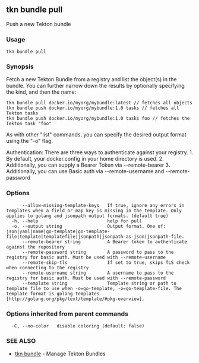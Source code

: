 ## tkn bundle pull

Push a new Tekton bundle

### Usage

```
tkn bundle pull
```

### Synopsis

Fetch a new Tekton Bundle from a registry and list the object(s) in the bundle. You can further narrow
down the results by optionally specifying the kind, and then the name:

	tkn bundle pull docker.io/myorg/mybundle:latest // fetches all objects
	tkn bundle push docker.io/myorg/mybundle:1.0 tasks // fetches all Tekton tasks
	tkn bundle push docker.io/myorg/mybundle:1.0 tasks foo // fetches the Tekton task "foo"

As with other "list" commands, you can specify the desired output format using the "-o" flag.

Authentication:
	There are three ways to authenticate against your registry.
	1. By default, your docker.config in your home directory is used.
	2. Additionally, you can supply a Bearer Token via --remote-bearer
	3. Additionally, you can use Basic auth via --remote-username and --remote-password


### Options

```
      --allow-missing-template-keys   If true, ignore any errors in templates when a field or map key is missing in the template. Only applies to golang and jsonpath output formats. (default true)
  -h, --help                          help for pull
  -o, --output string                 Output format. One of: json|yaml|name|go-template|go-template-file|template|templatefile|jsonpath|jsonpath-as-json|jsonpath-file.
      --remote-bearer string          A Bearer token to authenticate against the repository
      --remote-password string        A password to pass to the registry for basic auth. Must be used with --remote-username
      --remote-skip-tls               If set to true, skips TLS check when connecting to the registry
      --remote-username string        A username to pass to the registry for basic auth. Must be used with --remote-password
      --template string               Template string or path to template file to use when -o=go-template, -o=go-template-file. The template format is golang templates [http://golang.org/pkg/text/template/#pkg-overview].
```

### Options inherited from parent commands

```
  -C, --no-color   disable coloring (default: false)
```

### SEE ALSO

* [tkn bundle](tkn_bundle.md)	 - Manage Tekton Bundles

